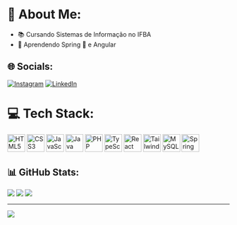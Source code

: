# 💫 About Me:
- 📚 Cursando Sistemas de Informação no IFBA
- 🧭 Aprendendo Spring 🍃 e Angular

## 🌐 Socials:
[![Instagram](https://img.shields.io/badge/Instagram-%23E4405F.svg?logo=Instagram&logoColor=white)](https://www.instagram.com/heder_david/) 
[![LinkedIn](https://img.shields.io/badge/LinkedIn-%230077B5.svg?logo=linkedin&logoColor=white)](https://www.linkedin.com/in/hederdavid/)

# 💻 Tech Stack:
<img src="https://cdn.jsdelivr.net/gh/devicons/devicon/icons/html5/html5-original.svg" alt="HTML5" width="40" height="40"/> 
<img src="https://cdn.jsdelivr.net/gh/devicons/devicon/icons/css3/css3-original.svg" alt="CSS3" width="40" height="40"/> 
<img src="https://cdn.jsdelivr.net/gh/devicons/devicon/icons/javascript/javascript-original.svg" alt="JavaScript" width="40" height="40"/> 
<img src="https://cdn.jsdelivr.net/gh/devicons/devicon/icons/java/java-original.svg" alt="Java" width="40" height="40"/> 
<img src="https://cdn.jsdelivr.net/gh/devicons/devicon/icons/php/php-original.svg" alt="PHP" width="40" height="40"/> 
<img src="https://cdn.jsdelivr.net/gh/devicons/devicon/icons/typescript/typescript-original.svg" alt="TypeScript" width="40" height="40"/> 
<img src="https://cdn.jsdelivr.net/gh/devicons/devicon/icons/react/react-original.svg" alt="React" width="40" height="40"/> 
<img src="https://cdn.jsdelivr.net/gh/devicons/devicon/icons/tailwindcss/tailwindcss-plain.svg" alt="TailwindCSS" width="40" height="40"/> 
<img src="https://cdn.jsdelivr.net/gh/devicons/devicon/icons/mysql/mysql-original.svg" alt="MySQL" width="40" height="40"/> 
<img src="https://cdn.jsdelivr.net/gh/devicons/devicon/icons/spring/spring-original.svg" alt="Spring" width="40" height="40"/>


## 📊 GitHub Stats:
![](https://github-readme-stats.vercel.app/api?username=hederdavid&theme=radical&hide_border=false&include_all_commits=false&count_private=false)
![](https://github-readme-streak-stats.herokuapp.com/?user=hederdavid&theme=radical&hide_border=false)
![](https://github-readme-stats.vercel.app/api/top-langs/?username=hederdavid&theme=radical&hide_border=false&include_all_commits=false&count_private=false&layout=compact)

---
[![](https://visitcount.itsvg.in/api?id=hederdavid&icon=0&color=0)](https://visitcount.itsvg.in)
